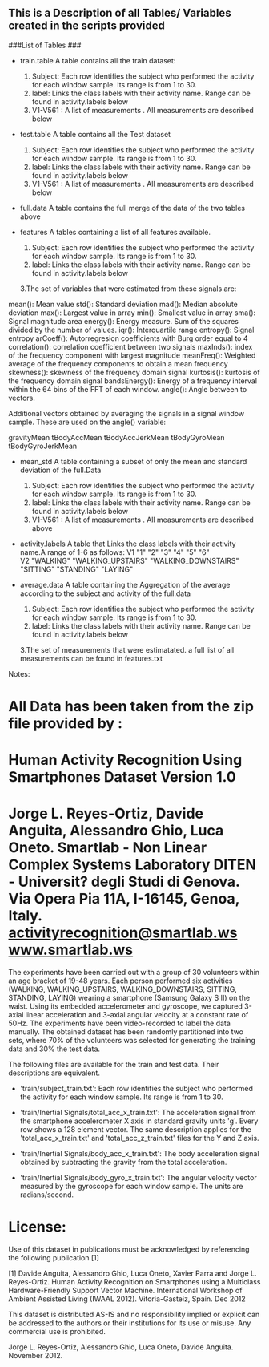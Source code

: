 ## This is a Description of all Tables/ Variables created in the scripts provided ##

###List of Tables ###

* train.table
A table contains all the train dataset: 
  1. Subject: Each row identifies the subject who performed the activity for each window sample. Its range is from 1 to 30.
  2. label: Links the class labels with their activity name. Range can be found in activity.labels below
  3. V1-V561 : A list of measurements . All measurements are described below
  
* test.table
A table contains all the Test dataset
  1. Subject: Each row identifies the subject who performed the activity for each window sample. Its range is from 1 to 30.
  2. label: Links the class labels with their activity name. Range can be found in activity.labels below
  3. V1-V561 : A list of measurements . All measurements are described below
  
* full.data
A table contains the full merge of the data of the two tables above

* features
A tables containing a list of all features available.
  1. Subject: Each row identifies the subject who performed the activity for each window sample. Its range is from 1 to 30.
  2. label: Links the class labels with their activity name. Range can be found in activity.labels below

  3.The set of variables that were estimated from these signals are: 

mean(): Mean value
std(): Standard deviation
mad(): Median absolute deviation 
max(): Largest value in array
min(): Smallest value in array
sma(): Signal magnitude area
energy(): Energy measure. Sum of the squares divided by the number of values. 
iqr(): Interquartile range 
entropy(): Signal entropy
arCoeff(): Autorregresion coefficients with Burg order equal to 4
correlation(): correlation coefficient between two signals
maxInds(): index of the frequency component with largest magnitude
meanFreq(): Weighted average of the frequency components to obtain a mean frequency
skewness(): skewness of the frequency domain signal 
kurtosis(): kurtosis of the frequency domain signal 
bandsEnergy(): Energy of a frequency interval within the 64 bins of the FFT of each window.
angle(): Angle between to vectors.

Additional vectors obtained by averaging the signals in a signal window sample. These are used on the angle() variable:

gravityMean
tBodyAccMean
tBodyAccJerkMean
tBodyGyroMean
tBodyGyroJerkMean

* mean_std
A table containing a subset of only the mean and standard deviation of the full.Data
  1. Subject: Each row identifies the subject who performed the activity for each window sample. Its range is from 1 to 30.
  2. label: Links the class labels with their activity name. Range can be found in activity.labels below
  3. V1-V561 : A list of measurements . All measurements are described above
  
* activity.labels
A table that Links the class labels with their activity name.A range of 1-6 as follows:
V1 "1"       "2"                "3"                  "4"       "5"        "6"     
V2 "WALKING" "WALKING_UPSTAIRS" "WALKING_DOWNSTAIRS" "SITTING" "STANDING" "LAYING"

* average.data
A table containing the Aggregation of the average according to the subject and activity of the full.data
  1. Subject: Each row identifies the subject who performed the activity for each window sample. Its range is from 1 to 30.
  2. label: Links the class labels with their activity name. Range can be found in activity.labels below

  3.The set of measurements that were estimatated. a full list of all measurements can be found in features.txt
  
  
Notes:

All Data has been taken from the zip file provided by :
==================================================================
Human Activity Recognition Using Smartphones Dataset
Version 1.0
==================================================================
Jorge L. Reyes-Ortiz, Davide Anguita, Alessandro Ghio, Luca Oneto.
Smartlab - Non Linear Complex Systems Laboratory
DITEN - Universit? degli Studi di Genova.
Via Opera Pia 11A, I-16145, Genoa, Italy.
activityrecognition@smartlab.ws
www.smartlab.ws
==================================================================

The experiments have been carried out with a group of 30 volunteers within an age bracket of 19-48 years. Each person performed six activities (WALKING, WALKING_UPSTAIRS, WALKING_DOWNSTAIRS, SITTING, STANDING, LAYING) wearing a smartphone (Samsung Galaxy S II) on the waist. Using its embedded accelerometer and gyroscope, we captured 3-axial linear acceleration and 3-axial angular velocity at a constant rate of 50Hz. The experiments have been video-recorded to label the data manually. The obtained dataset has been randomly partitioned into two sets, where 70% of the volunteers was selected for generating the training data and 30% the test data. 

The following files are available for the train and test data. Their descriptions are equivalent. 

- 'train/subject_train.txt': Each row identifies the subject who performed the activity for each window sample. Its range is from 1 to 30. 

- 'train/Inertial Signals/total_acc_x_train.txt': The acceleration signal from the smartphone accelerometer X axis in standard gravity units 'g'. Every row shows a 128 element vector. The same description applies for the 'total_acc_x_train.txt' and 'total_acc_z_train.txt' files for the Y and Z axis. 

- 'train/Inertial Signals/body_acc_x_train.txt': The body acceleration signal obtained by subtracting the gravity from the total acceleration. 

- 'train/Inertial Signals/body_gyro_x_train.txt': The angular velocity vector measured by the gyroscope for each window sample. The units are radians/second. 

License:
========
Use of this dataset in publications must be acknowledged by referencing the following publication [1] 

[1] Davide Anguita, Alessandro Ghio, Luca Oneto, Xavier Parra and Jorge L. Reyes-Ortiz. Human Activity Recognition on Smartphones using a Multiclass Hardware-Friendly Support Vector Machine. International Workshop of Ambient Assisted Living (IWAAL 2012). Vitoria-Gasteiz, Spain. Dec 2012

This dataset is distributed AS-IS and no responsibility implied or explicit can be addressed to the authors or their institutions for its use or misuse. Any commercial use is prohibited.

Jorge L. Reyes-Ortiz, Alessandro Ghio, Luca Oneto, Davide Anguita. November 2012.
